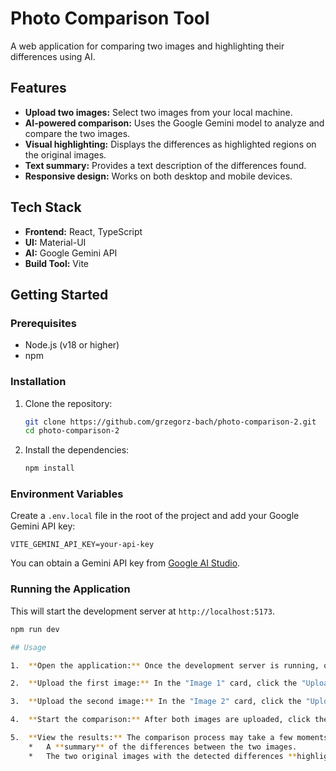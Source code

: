 # Photo Comparison Tool

A web application for comparing two images and highlighting their differences using AI.

## Features

*   **Upload two images:** Select two images from your local machine.
*   **AI-powered comparison:** Uses the Google Gemini model to analyze and compare the two images.
*   **Visual highlighting:** Displays the differences as highlighted regions on the original images.
*   **Text summary:** Provides a text description of the differences found.
*   **Responsive design:** Works on both desktop and mobile devices.

## Tech Stack

*   **Frontend:** React, TypeScript
*   **UI:** Material-UI
*   **AI:** Google Gemini API
*   **Build Tool:** Vite

## Getting Started

### Prerequisites

*   Node.js (v18 or higher)
*   npm

### Installation

1.  Clone the repository:
    ```bash
    git clone https://github.com/grzegorz-bach/photo-comparison-2.git
    cd photo-comparison-2
    ```
2.  Install the dependencies:
    ```bash
    npm install
    ```

### Environment Variables

Create a `.env.local` file in the root of the project and add your Google Gemini API key:

```
VITE_GEMINI_API_KEY=your-api-key
```

You can obtain a Gemini API key from [Google AI Studio](https://aistudio.google.com/app/apikey).

### Running the Application

This will start the development server at `http://localhost:5173`.

```bash
npm run dev

## Usage

1.  **Open the application:** Once the development server is running, open your web browser and navigate to `http://localhost:5173`.

2.  **Upload the first image:** In the "Image 1" card, click the "Upload Image" button. This will open a file dialog. Select the first image you want to compare.

3.  **Upload the second image:** In the "Image 2" card, click the "Upload Image" button and select the second image.

4.  **Start the comparison:** After both images are uploaded, click the "Compare Images" button located between the two image sections.

5.  **View the results:** The comparison process may take a few moments. Once complete, the results will appear below the "Compare Images" button. You will see:
    *   A **summary** of the differences between the two images.
    *   The two original images with the detected differences **highlighted by red circles**.